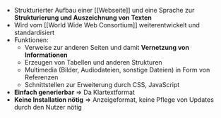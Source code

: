 - Strukturierter Aufbau einer [[Webseite]] und eine Sprache zur **Strukturierung und Auszeichnung von Texten**
- Wird vom [[World Wide Web Consortium]] weiterentwickelt und standardisiert
- Funktionen:
	- Verweise zur anderen Seiten und damit **Vernetzung von Informationen**
	- Erzeugen von Tabellen und anderen Strukturen
	- Multimedia (Bilder, Audiodateien, sonstige Dateien) in Form von Referenzen
	- Schnittstellen zur Erweiterung durch CSS, JavaScript
- **Einfach generierbar** => Da Klartextformat
- **Keine Installation nötig** => Anzeigeformat, keine Pflege von Updates durch den Nutzer nötig